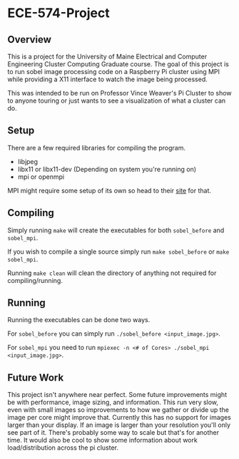 # ECE-574-Project

## Overview

This is a project for the University of Maine Electrical and Computer Engineering Cluster Computing Graduate course. 
The goal of this project is to run sobel image processing code on a Raspberry Pi cluster using MPI while providing a
X11 interface to watch the image being processed.

This was intended to be run on Professor Vince Weaver's Pi Cluster to show to anyone touring or just wants to see 
a visualization of what a cluster can do.

## Setup

There are a few required libraries for compiling the program. 
* libjpeg
* libx11 or libx11-dev (Depending on system you're running on)
* mpi or openmpi

MPI might require some setup of its own so head to their [site](https://www.open-mpi.org/) for that.

## Compiling

Simply running `make` will create the executables for both `sobel_before` and `sobel_mpi`.

If you wish to compile a single source simply run `make sobel_before` or `make sobel_mpi`.

Running `make clean` will clean the directory of anything not required for compiling/running.

## Running

Running the executables can be done two ways.

For `sobel_before` you can simply run `./sobel_before <input_image.jpg>`.

For `sobel_mpi` you need to run `mpiexec -n <# of Cores> ./sobel_mpi <input_image.jpg>`.

## Future Work

This project isn't anywhere near perfect. Some future improvements might be with
performance, image sizing, and information. This run very slow, even with small
images so improvements to how we gather or divide up the image per core might
improve that. Currently this has no support for images larger than your display.
If an image is larger than your resolution you'll only see part of it. There's
probably some way to scale but that's for another time. It would also be cool to
show some information about work load/distribution across the pi cluster.

